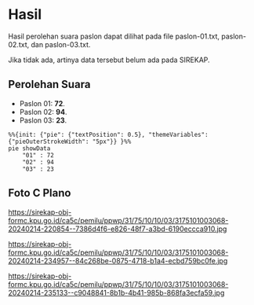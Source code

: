 # Hasil

Hasil perolehan suara paslon dapat dilihat pada file paslon-01.txt, paslon-02.txt, dan paslon-03.txt.

Jika tidak ada, artinya data tersebut belum ada pada SIREKAP.

## Perolehan Suara

 * Paslon 01: **72**.
 * Paslon 02: **94**.
 * Paslon 03: **23**.

```mermaid
%%{init: {"pie": {"textPosition": 0.5}, "themeVariables": {"pieOuterStrokeWidth": "5px"}} }%%
pie showData
    "01" : 72
    "02" : 94
    "03" : 23
```
## Foto C Plano

https://sirekap-obj-formc.kpu.go.id/ca5c/pemilu/ppwp/31/75/10/10/03/3175101003068-20240214-220854--7386d4f6-e826-48f7-a3bd-6190eccca910.jpg

https://sirekap-obj-formc.kpu.go.id/ca5c/pemilu/ppwp/31/75/10/10/03/3175101003068-20240214-234957--84c268be-0875-4718-b1a4-ecbd759bc0fe.jpg

https://sirekap-obj-formc.kpu.go.id/ca5c/pemilu/ppwp/31/75/10/10/03/3175101003068-20240214-235133--c9048841-8b1b-4b41-985b-868fa3ecfa59.jpg
